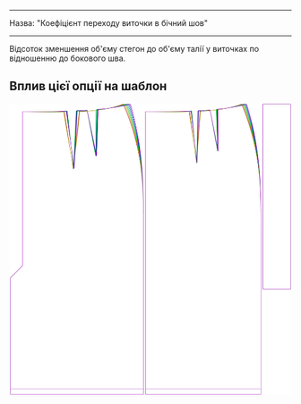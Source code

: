 - - -
Назва: "Коефіцієнт переходу виточки в бічний шов"
- - -

Відсоток зменшення об'єму стегон до об'єму талії у виточках по відношенню до бокового шва.

## Вплив цієї опції на шаблон

![На цьому зображенні показано вплив цієї опції шляхом накладання декількох варіантів, які мають різне значення для цієї опції](penelope_darttosideseamfactor_sample.svg "Вплив цієї опції на шаблон")
